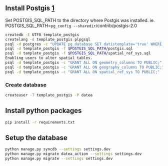
## Install Postgis [1](https://docs.djangoproject.com/en/dev/ref/contrib/gis/install/postgis/)

Set POSTGIS_SQL_PATH to the directory where Postgis was installed. ie. POSTGIS_SQL_PATH=`pg_config --sharedir`/contrib/postgis-2.0
```bash
createdb -E UTF8 template_postgis
createlang -d template_postgis plpgsql
psql -d postgres -c "UPDATE pg_database SET datistemplate='true' WHERE datname='template_postgis';"
psql -d template_postgis -f $POSTGIS_SQL_PATH/postgis.sql
psql -d template_postgis -f $POSTGIS_SQL_PATH/spatial_ref_sys.sql
Enabling users to alter spatial tables.
psql -d template_postgis -c "GRANT ALL ON geometry_columns TO PUBLIC;"
psql -d template_postgis -c "GRANT ALL ON geography_columns TO PUBLIC;"
psql -d template_postgis -c "GRANT ALL ON spatial_ref_sys TO PUBLIC;"
```

### Create database
```bash
createuser -T template_postgis -P datea
```


## Install python packages

```bash
pip install -r requirements.txt
```

## Setup the database
```bash
python manage.py syncdb --settings settings.dev
python manage.py migrate datea_action --settings settings.dev
python manage.py migrate --settings settings.dev
```
